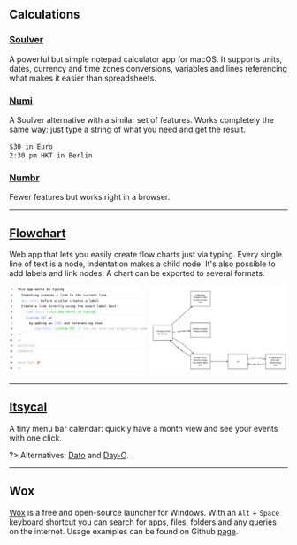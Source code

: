 ## Calculations

### [Soulver](https://soulver.app/)
A powerful but simple notepad calculator app for macOS. It supports units, dates, currency and time zones conversions, variables and lines referencing what makes it easier than spreadsheets.

### [Numi](https://numi.app/)
A Soulver alternative with a similar set of features. Works completely the same way: just type a string of what you need and get the result.

```
$30 in Euro
2:30 pm HKT in Berlin
```

### [Numbr](https://numbr.dev/)
Fewer features but works right in a browser.

---

## [Flowchart](https://flowchart.fun/)
Web app that lets you easily create flow charts just via typing. Every single line of text is a node, indentation makes a child node. It's also possible to add labels and link nodes. A chart can be exported to several formats.

![flowchart](_images/flowchart.png "Flowchart demo")

---

## [Itsycal](https://www.mowglii.com/itsycal/)
A tiny menu bar calendar: quickly have a month view and see your events with one click.

?> Alternatives: [Dato](https://sindresorhus.com/dato) and [Day-O](https://shauninman.com/archive/2020/04/08/day_o_mac_menu_bar_clock_for_catalina).

---

## Wox
[Wox](http://www.wox.one/) is a free and open-source launcher for Windows. With an `Alt` + `Space` keyboard shortcut you can search for apps, files, folders and any queries on the internet. Usage examples can be found on Github [page](https://github.com/Wox-launcher/Wox).
